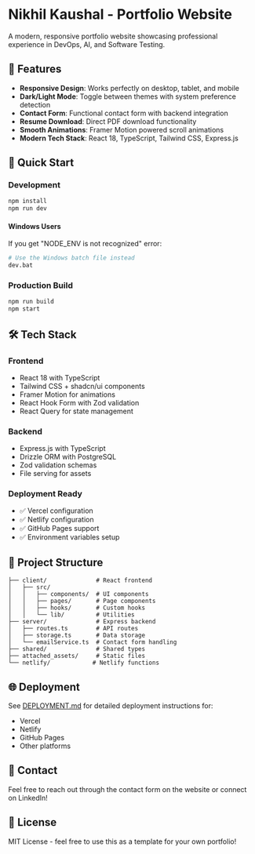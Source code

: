 # Nikhil Kaushal - Portfolio Website

A modern, responsive portfolio website showcasing professional experience in DevOps, AI, and Software Testing.

## 🌟 Features

- **Responsive Design**: Works perfectly on desktop, tablet, and mobile
- **Dark/Light Mode**: Toggle between themes with system preference detection
- **Contact Form**: Functional contact form with backend integration
- **Resume Download**: Direct PDF download functionality
- **Smooth Animations**: Framer Motion powered scroll animations
- **Modern Tech Stack**: React 18, TypeScript, Tailwind CSS, Express.js

## 🚀 Quick Start

### Development
```bash
npm install
npm run dev
```

#### Windows Users
If you get "NODE_ENV is not recognized" error:
```bash
# Use the Windows batch file instead
dev.bat
```

### Production Build
```bash
npm run build
npm start
```

## 🛠 Tech Stack

### Frontend
- React 18 with TypeScript
- Tailwind CSS + shadcn/ui components
- Framer Motion for animations
- React Hook Form with Zod validation
- React Query for state management

### Backend
- Express.js with TypeScript
- Drizzle ORM with PostgreSQL
- Zod validation schemas
- File serving for assets

### Deployment Ready
- ✅ Vercel configuration
- ✅ Netlify configuration
- ✅ GitHub Pages support
- ✅ Environment variables setup

## 📁 Project Structure

```
├── client/              # React frontend
│   ├── src/
│   │   ├── components/  # UI components
│   │   ├── pages/       # Page components
│   │   ├── hooks/       # Custom hooks
│   │   └── lib/         # Utilities
├── server/              # Express backend
│   ├── routes.ts        # API routes
│   ├── storage.ts       # Data storage
│   └── emailService.ts  # Contact form handling
├── shared/              # Shared types
├── attached_assets/     # Static files
└── netlify/            # Netlify functions
```

## 🌐 Deployment

See [DEPLOYMENT.md](DEPLOYMENT.md) for detailed deployment instructions for:
- Vercel
- Netlify
- GitHub Pages
- Other platforms

## 📧 Contact

Feel free to reach out through the contact form on the website or connect on LinkedIn!

## 📄 License

MIT License - feel free to use this as a template for your own portfolio!